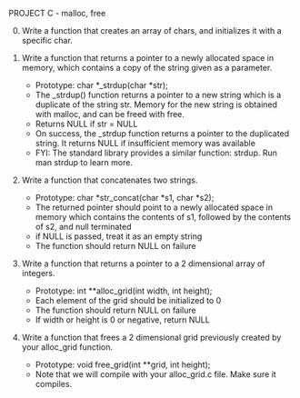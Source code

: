 PROJECT C - malloc, free

0. Write a function that creates an array of chars, and initializes it with a specific char.

1. Write a function that returns a pointer to a newly allocated space in memory, which contains a copy of the string given as a parameter.

    - Prototype: char *_strdup(char *str);
    - The _strdup() function returns a pointer to a new string which is a duplicate of the string str. Memory for the new string is obtained with malloc, and can be freed with free.
    - Returns NULL if str = NULL
    - On success, the _strdup function returns a pointer to the duplicated string. It returns NULL if insufficient memory was available
    - FYI: The standard library provides a similar function: strdup. Run man strdup to learn more.

2. Write a function that concatenates two strings.

    - Prototype: char *str_concat(char *s1, char *s2);
    - The returned pointer should point to a newly allocated space in memory which contains the contents of s1, followed by the contents of s2, and null terminated
    - if NULL is passed, treat it as an empty string
    - The function should return NULL on failure

3. Write a function that returns a pointer to a 2 dimensional array of integers.

    - Prototype: int **alloc_grid(int width, int height);
    - Each element of the grid should be initialized to 0
    - The function should return NULL on failure
    - If width or height is 0 or negative, return NULL
    
4. Write a function that frees a 2 dimensional grid previously created by your alloc_grid function.

    - Prototype: void free_grid(int **grid, int height);
    - Note that we will compile with your alloc_grid.c file. Make sure it compiles.